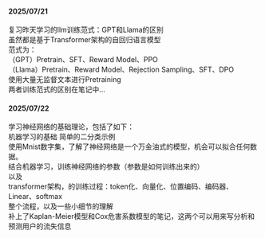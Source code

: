 #### 2025/07/21  
  复习昨天学习的llm训练范式：GPT和Llama的区别  
  虽然都是基于Transformer架构的自回归语言模型  
  范式为：  
  （GPT）Pretrain、SFT、Reward Model、PPO  
  （Llama）Pretrain、Reward Model、Rejection Sampling、SFT、DPO  
  使用大量无监督文本进行Pretraining  
  两者训练范式的区别在笔记中...
 
#### 2025/07/22
  学习神经网络的基础理论，包括了如下：  
  机器学习的基础 简单的二分类示例  
  使用Mnist数字集，了解了神经网络是一个万金油式的模型，机会可以拟合任何数据。  
  结合机器学习，训练神经网络的参数（参数是如何训练出来的）  
  以及  
  transformer架构，的训练过程：token化、向量化、位置编码、编码器、Linear、softmax  
  整个流程，以及一些小细节的理解  
  补上了Kaplan-Meier模型和Cox危害系数模型的笔记，这两个可以用来写分析和预测用户的流失信息
  


  
